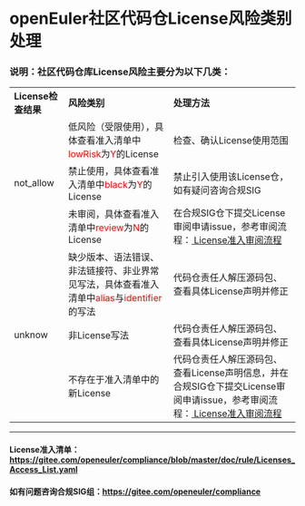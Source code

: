 # openEuler社区代码仓License风险类别处理

### 说明：社区代码仓库License风险主要分为以下几类：

<table>
  <tr>
    <td><strong>License检查结果</td>
    <td><strong>风险类别</td>
    <td><strong>处理方法</td>
  </tr>
  <tr>
    <td rowspan='3'>not_allow</td>
    <td>低风险（受限使用），具体查看准入清单中<font color='red'>lowRisk</font>为<font color='red'>Y</font>的License</td>
    <td>检查、确认License使用范围</td>
  </tr>
  <tr>
    <td>禁止使用，具体查看准入清单中<font color='red'>black</font>为<font color='red'>Y</font>的License</td>
    <td>禁止引入使用该License仓，如有疑问咨询合规SIG</td>
  </tr>
  <tr>
    <td>未审阅，具体查看准入清单中<font color='red'>review</font>为<font color='red'>N</font>的License</td>
    <td>在合规SIG仓下提交License审阅申请issue，参考审阅流程：<a href="https://gitee.com/openeuler/compliance/blob/master/doc/rule/合规SIG组License准入审阅流程.md"> License准入审阅流程</a></td>
  </tr>
  <tr>
    <td rowspan='3'>unknow</td>
    <td>缺少版本、语法错误、非法链接符、非业界常见写法，具体查看准入清单中<font color='red'>alias</font>与<font color='red'>identifier</font>的写法</td>
    <td>代码仓责任人解压源码包、查看具体License声明并修正</td>
  </tr>
  <tr>
    <td>非License写法</td>
    <td>代码仓责任人解压源码包、查看具体License声明并修正</td>
  </tr>
  <tr>
    <td>不存在于准入清单中的新License</td>
    <td>代码仓责任人解压源码包、查看License声明信息，并在合规SIG仓下提交License审阅申请issue，参考审阅流程：<a href="https://gitee.com/openeuler/compliance/blob/master/doc/rule/合规SIG组License准入审阅流程.md"> License准入审阅流程</a></td>
  </tr>
</table>

---
#### License准入清单：https://gitee.com/openeuler/compliance/blob/master/doc/rule/Licenses_Access_List.yaml

#### 如有问题咨询合规SIG组：https://gitee.com/openeuler/compliance
